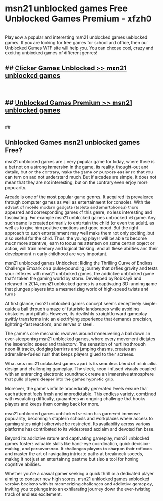 # msn21 unblocked games  Free Unblocked Games Premium - xfzh0 <br>
<br>
Play now a popular and interesting msn21 unblocked games unblocked games. If you are looking for free games for school and office, then our Unblocked Games WTF site will help you. You can choose cool, crazy and exciting unblocked games of different genres!


## ##  [Clicker Games Unblocked >> msn21 unblocked games](http://freeplayer.one?title=msn21_unblocked_games&ref=UGames)
  <br>

##  ## [Unblocked Games Premium >> msn21 unblocked games](http://freeplayer.one?title=msn21_unblocked_games&ref=UGames)
  <br>
  ##



## Unblocked Games msn21 unblocked games Free?

msn21 unblocked games are a very popular game for today, where there is a bet not on a strong immersion in the game, its reality, thought-out and details, but on the contrary, make the game on purpose easier so that you can turn on and not understand much. But if arcades are simple, it does not mean that they are not interesting, but on the contrary even enjoy more popularity.

Arcade is one of the most popular game genres. It acquired its prevalence through computer games as well as entertainment for consoles. With the advent of mobile modern gadgets (tablets and smartphones) there appeared and corresponding games of this genre, no less interesting and fascinating. For example msn21 unblocked games unblocked 76 game. Any such game is created primarily to entertain the child (or even the adult), as well as to give him positive emotions and good mood. But the right approach to such entertainment may well make them not only exciting, but also useful for the child. Thus, the young player will be able to become much more attentive, learn to focus his attention on some certain object or action, will train memory and logical thinking. And all these abilities and their development in early childhood are very important.

msn21 unblocked games Unblocked: Riding the Thrilling Curve of Endless Challenge
Embark on a pulse-pounding journey that defies gravity and tests your reflexes with msn21 unblocked games, the addictive unblocked game that's taken the gaming world by storm. Developed by RobKayS and released in 2014, msn21 unblocked games is a captivating 3D running game that plunges players into a mesmerizing world of high-speed twists and turns.

At first glance, msn21 unblocked games concept seems deceptively simple: guide a ball through a maze of futuristic landscapes while avoiding obstacles and pitfalls. However, its devilishly straightforward gameplay swiftly transforms into an electrifying experience that demands precision, lightning-fast reactions, and nerves of steel.

The game's core mechanic revolves around maneuvering a ball down an ever-steepening msn21 unblocked games, where every movement dictates the impending speed and trajectory. The sensation of hurtling through neon-lit tracks, dodging barriers and jumping chasms, creates an adrenaline-fueled rush that keeps players glued to their screens.

What sets msn21 unblocked games apart is its seamless blend of minimalist design and challenging gameplay. The sleek, neon-infused visuals coupled with an entrancing electronic soundtrack create an immersive atmosphere that pulls players deeper into the games hypnotic grip.

Moreover, the game's infinite procedurally generated levels ensure that each attempt feels fresh and unpredictable. This endless variety, combined with escalating difficulty, guarantees an ongoing challenge that hooks players and keeps them coming back for more.

msn21 unblocked games unblocked version has garnered immense popularity, becoming a staple in schools and workplaces where access to gaming sites might otherwise be restricted. Its availability across various platforms has contributed to its widespread acclaim and devoted fan base.

Beyond its addictive nature and captivating gameplay, msn21 unblocked games fosters valuable skills like hand-eye coordination, quick decision-making, and perseverance. It challenges players to sharpen their reflexes and master the art of navigating intricate paths at breakneck speeds, making it not just an entertaining pastime but also a tool for honing cognitive abilities.

Whether you're a casual gamer seeking a quick thrill or a dedicated player aiming to conquer new high scores, msn21 unblocked games unblocked version beckons with its mesmerizing challenges and addictive gameplay, inviting you to plunge into an exhilarating journey down the ever-twisting track of endless excitement.